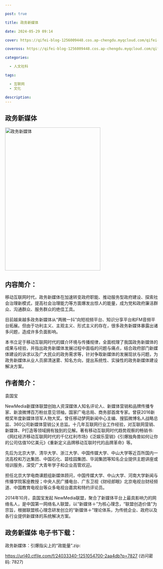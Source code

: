 ```yaml
---

post: true

title: 政务新媒体

date: 2024-05-29 09:14

cover: https://qifei-blog-1256009448.cos.ap-chengdu.myqcloud.com/qifei-blog/65e03abc9f345e8d03a15d6c.jpg

coveross: https://qifei-blog-1256009448.cos.ap-chengdu.myqcloud.com/qifei-blog/65e03abc9f345e8d03a15d6c.jpg

categories:

  - 人文社科

tags:

  - 互联网
  - 文化

description:
---
```




## 政务新媒体
<img alt="政务新媒体 " class="aligncenter loading" data-was-processed="true" decoding="async" fetchpriority="high" height="471" src="https://qifei-blog-1256009448.cos.ap-chengdu.myqcloud.com/qifei-blog/65e03abc9f345e8d03a15d6c.jpg " style="cursor: zoom-in;" width="314"/>

## 内容简介：

移动互联网时代，政务新媒体在加速转变政府职能、推动服务型政府建设、探索社会治理新模式，提高社会治理能力等方面爆发出惊人的能量，成为党和政府廉洁群众、沟通群众、服务群众的绝佳工具。

目前越来越多政务新媒体从“两微一抖”向短视频平台、知识分享平台和FM音频平台拓展。但由于功利主义、主观主义、形式主义的存在，很多政务新媒体暴露出诸多问题，造成许多负面影响。

本书立足于移动互联网时代的媒介环境与传播规律，全面梳理了我国政务新媒体的成果与经验，并指出政务新媒体发展过程中面临的问题与痛点，结合政府部门新媒体建设的诉求以及广大民众的政务需求等，针对争取新媒体的发展现状与问题，为政务新媒体从业人员廓清迷雾、知名方向，提出系统性、实操性的政务新媒体建设解决方案。

## 作者简介：

袁国宝

NewMedia新媒体联盟创始人资深媒体人知名评论人、新媒体营销和品牌传播专家、新浪微博百万粉丝意见领袖，国家广电总局、商务部首席专家。曾获2016新橙奖年度新媒体领军人物大奖。曾任移动梦网新闻中心主编、搜狐微博名人战略总监、360公司新媒体营销公关总监。十几年互联网行业工作经验，对互联网营销、新媒体、P打造等领域拥有独到的见解。著有移动互联网时代趋势观察的畅销书:《网红经济移动互联网时代的千亿红利市场》《泛娱乐营销》《引爆独角兽如何让你的公司估值10亿美元》《重新定义品牌移动互联时代的品牌革命》等。

先后为北京大学、清华大学、浙江大学、中国传媒大学、中山大学等近百所国内一流高校和万达集团、中国石化、碧桂园集团、华润集团等知名企业提供主题讲座或培训服务，深受广大青年学子和企业高管欢迎。

担任北京大学电商课题组新媒体顾问，中国传媒大学、中山大学、河南大学新闻与传播学院客座教授；中央人民广播电台、广东卫视《财经郎眼》北京电视台财经频道、中国教育电视台等众多电视台嘉宾和特约评论员。

2014年10月，袁国宝发起 NewMedia联盟，聚合了新媒体平台上最具影响力的网络名人，是中国第一网络名人联盟，以“新媒体＋”为核心理念，“联盟创造价值”为宗旨，根据联盟核心理念研发创立的“新媒体＋”理论体系，为传统企业、政府以及各行业提供新媒体的系统解决方案。

## 政务新媒体 电子书下载：


政务新媒体：引爆指尖上的“政能量”.zip: 

https://url40.ctfile.com/f/24033340-1251054700-2aa4db?p=7827 (访问密码: 7827)